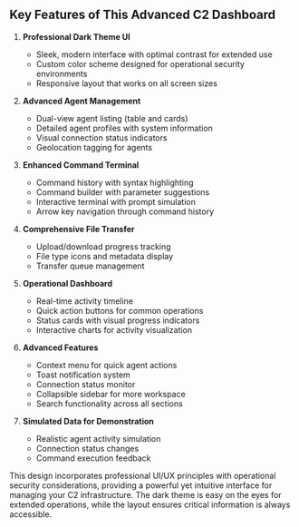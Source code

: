 ## Key Features of This Advanced C2 Dashboard

1. **Professional Dark Theme UI**
   - Sleek, modern interface with optimal contrast for extended use
   - Custom color scheme designed for operational security environments
   - Responsive layout that works on all screen sizes

2. **Advanced Agent Management**
   - Dual-view agent listing (table and cards)
   - Detailed agent profiles with system information
   - Visual connection status indicators
   - Geolocation tagging for agents

3. **Enhanced Command Terminal**
   - Command history with syntax highlighting
   - Command builder with parameter suggestions
   - Interactive terminal with prompt simulation
   - Arrow key navigation through command history

4. **Comprehensive File Transfer**
   - Upload/download progress tracking
   - File type icons and metadata display
   - Transfer queue management

5. **Operational Dashboard**
   - Real-time activity timeline
   - Quick action buttons for common operations
   - Status cards with visual progress indicators
   - Interactive charts for activity visualization

6. **Advanced Features**
   - Context menu for quick agent actions
   - Toast notification system
   - Connection status monitor
   - Collapsible sidebar for more workspace
   - Search functionality across all sections

7. **Simulated Data for Demonstration**
   - Realistic agent activity simulation
   - Connection status changes
   - Command execution feedback

This design incorporates professional UI/UX principles with operational security considerations, providing a powerful yet intuitive interface for managing your C2 infrastructure. The dark theme is easy on the eyes for extended operations, while the layout ensures critical information is always accessible.
